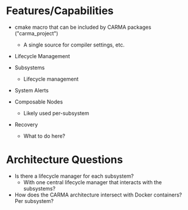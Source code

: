 
# Features/Capabilities

* cmake macro that can be included by CARMA packages ("carma_project")
    * A single source for compiler settings, etc.
* Lifecycle Management
* Subsystems
    * Lifecycle management
* System Alerts
* Composable Nodes
    * Likely used per-subsystem

* Recovery
    * What to do here?

# Architecture Questions

* Is there a lifecycle manager for each subsystem?
    * With one central lifecycle manager that interacts with the subsystems?
* How does the CARMA architecture intersect with Docker containers?  Per subsystem?
